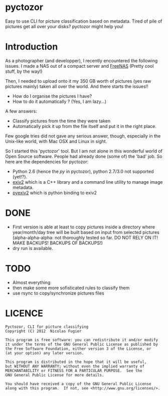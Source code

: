 pyctozor
========

Easy to use CLI for picture classification based on metadata.
Tired of pile of pictures get all over your disks? pyctozor might help you!

Introduction
============

As a photographer (and developper), I recently encountered the following issues.
I made a NAS out of a compact server and [FreeNAS](http://freenas.org/ "FreeNAS") (Pretty cool stuff, by the way!)

Then, I needed to upload onto it my 350 GB worth of pictures (yes raw pictures mainly) taken all over the world.
And there starts the issues!! 
- How do I organise the pictures I have?
- How to do it automatically ? (Yes, I am lazy...)

A few answers:
- Classify pictures from the time they were taken
- Automatically pick it up from the file itself and put it in the right place.

Few google tries did not gave any serious answer, though, especially in the Unix-like world, with Mac OSX and Linux in sight.

So I started this 'pyctozor' tool. But I am not alone in this wonderful world of Open Source software. People had already done (some of) the 'bad' job.
So here are the dependencies for pyctozor:
- Python 2.6 (hence the _py_ in pyctozor), python 2.7/3.0 not supported (yet!?).
- [exiv2](http://www.exiv2.org/ "exiv2") which is a C++ library and a command line utility to manage image metadata.
- [pyexiv2](http://tilloy.net/dev/pyexiv2/ "pyexiv2") which is python binding to exiv2 

DONE
====
- First version is able at least to copy pictures inside a directory where year/month/day tree will be built based on input from selected pictures (alpha-alpha-alpha: not thoroughly tested so far. DO NOT RELY ON IT! MAKE BACKUPS! BACKUPS OF BACKUPS!)
- dry run is available.

TODO
====
- Almost everything
- then make some more sofisticated rules to classify them
- use rsync to copy/synchronize pictures files

LICENCE
=======

    Pyctozor, CLI for picture classifying
    Copyright (C) 2012  Nicolas Fugier

    This program is free software: you can redistribute it and/or modify
    it under the terms of the GNU General Public License as published by
    the Free Software Foundation, either version 3 of the License, or
    (at your option) any later version.

    This program is distributed in the hope that it will be useful,
    but WITHOUT ANY WARRANTY; without even the implied warranty of
    MERCHANTABILITY or FITNESS FOR A PARTICULAR PURPOSE.  See the
    GNU General Public License for more details.

    You should have received a copy of the GNU General Public License
    along with this program.  If not, see <http://www.gnu.org/licenses/>.

